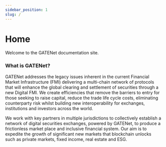 ```yaml
---
sidebar_position: 1
slug: /
---
```


# Home
Welcome to the GATENet documentation site.

### What is GATENet?

GATENet addresses the legacy issues inherent in the current Financial Market Infrastructure (FMI) delivering a multi-chain network of protocols that will enhance the global clearing and settlement of securities through a new Digital FMI. We create efficiencies that remove the barriers to entry for those seeking to raise capital, reduce the trade life cycle costs, eliminating counterparty risk whilst building new interoperability for exchanges, institutions and investors across the world.

We work with key partners in multiple jurisdictions to collectively establish a network of digital securities exchanges, powered by GATENet, to produce a frictionless market place and inclusive financial system. Our aim is to expedite the growth of significant new markets that blockchain unlocks such as private markets, fixed income, real estate and ESG.